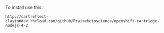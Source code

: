 To install use this:

    http://cartreflect-claytondev.rhcloud.com/github/Praisebetoscience/openshift-cartridge-nodejs-4-2